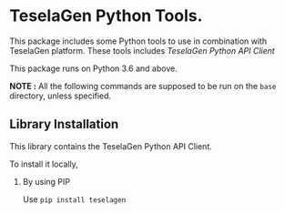 # TeselaGen Python Tools.

This package includes some Python tools to use in combination with TeselaGen platform.
These tools includes _TeselaGen Python API Client_ 

This package runs on Python 3.6 and above.

**NOTE :** All the following commands are supposed to be run on the `base` directory, unless specified.

## Library Installation
This library contains the TeselaGen Python API Client.

To install it locally,

1. By using PIP

    Use `pip install teselagen`


